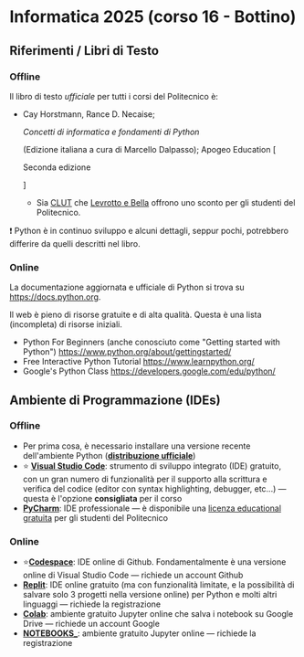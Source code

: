 # Informatica 2025 (corso 16 - Bottino)
## Riferimenti / Libri di Testo

### Offline

Il libro di testo *ufficiale* per tutti i corsi del Politecnico è:

- Cay Horstmann, Rance D. Necaise;

  *Concetti di informatica e fondamenti di Python*

  (Edizione italiana a cura di Marcello Dalpasso); Apogeo Education [

  Seconda edizione

  ]

  - Sia [CLUT](https://www.clut.it/ita/elettrotecnica-elettronica-informatica/-/concetti-di-informatica-e-fondamenti-di-python/348.html) che [Levrotto e Bella](https://www.levrotto-bella.net/concetti-informatica-fondamenti-python-horstmann) offrono uno sconto per gli studenti del Politecnico.

❗ Python è in continuo sviluppo e alcuni dettagli, seppur pochi, potrebbero differire da quelli descritti nel libro.

### Online

La documentazione aggiornata e ufficiale di Python si trova su https://docs.python.org.

Il web è pieno di risorse gratuite e di alta qualità. Questa è una lista (incompleta) di risorse iniziali.

- Python For Beginners (anche conosciuto come "Getting started with Python") https://www.python.org/about/gettingstarted/
- Free Interactive Python Tutorial https://www.learnpython.org/
- Google's Python Class https://developers.google.com/edu/python/

## Ambiente di Programmazione (IDEs)

### Offline

- Per prima cosa, è necessario installare una versione recente dell'ambiente Python ([**distribuzione ufficiale**](https://www.python.org/downloads/))
- ⭐ [**Visual Studio Code**](https://code.visualstudio.com/): strumento di sviluppo integrato (IDE) gratuito, con un gran numero di funzionalità per il supporto alla scrittura e verifica del codice (editor con syntax highlighting, debugger, etc...) — questa è l'opzione **consigliata** per il corso
- [**PyCharm**](https://www.jetbrains.com/pycharm/): IDE professionale — è disponibile una [licenza educational gratuita](https://www.jetbrains.com/community/education/#students) per gli studenti del Politecnico

### Online

- ⭐[**Codespace**](https://github.com/features/codespaces): IDE online di Github. Fondamentalmente è una versione online di Visual Studio Code  — richiede un account Github
- [**Replit**](https://replit.com/): IDE online gratuito (ma con funzionalità limitate, e la possibilità di salvare solo 3 progetti nella versione online) per Python e molti altri linguaggi — richiede la registrazione
- [**Colab**](https://colab.research.google.com): ambiente gratuito Jupyter online che salva i notebook su Google Drive — richiede un account Google
- [**NOTEBOOKS_**](https://notebooks.ai/dashboard): ambiente gratuito Jupyter online — richiede la registrazione